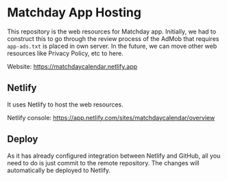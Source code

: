 # Matchday App Hosting

This repository is the web resources for Matchday app. Initially, we had to construct this to go through the review process of the AdMob that requires `app-ads.txt` is placed in own server. In the future, we can move other web resources like Privacy Policy, etc to here.

Website: https://matchdaycalendar.netlify.app

## Netlify

It uses Netlify to host the web resources.

Netlify console: https://app.netlify.com/sites/matchdaycalendar/overview

## Deploy

As it has already configured integration between Netlify and GitHub, all you need to do is just commit to the remote repository. The changes will automatically be deployed to Netlify.